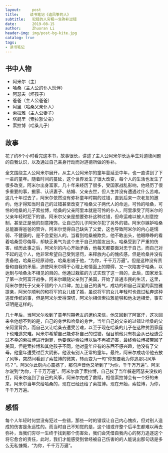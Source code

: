```yaml
---
layout:     post
title:     读书笔记《追风筝的人》
subtitle:   犯错的人穷极一生弥补过错
date:       2019-08-15
author:     Zhuoran Li
header-img: img/post-bg-kite.jpg
catalog: true
tags:
- 读书笔记
---
```

## 书中人物
- 阿米尔（主）
- 哈桑（主人公的仆人玩伴）
- 阿瑟夫（坏孩子）
- 爸爸（主人公爸爸）
- 阿里（哈桑父亲仆人）
- 索拉雅（主人公妻子）
- 塔鹤里（索拉雅父亲）
- 索拉博（哈桑儿子）

## 故事

花了约8个小时看完这本书，故事很长，讲述了主人公阿米尔长达半生对道德问题的自我认识，以及通过自己亲身行动而对道德所做的弥补。

全文围绕主人公阿米尔展开，从主人公阿米尔的童年蔓延至中年，也一直讲到了下一辈的童年。随着时间的蔓延，这个世界发生了很大改变，每个人的生活也发生了很多改变。阿米尔出身富家，几十年来经历了很多，受国家战乱影响，他经历了很多重要的事，搬家、认识妻子、结婚、父亲去世，但人生并没有遭遇过什么苦难。这几十年过去了，阿米尔依然没有弥补童年时期的过错，直到后来一次老友的邀约，他才得知当时自己的过错甚至改变了哈桑父子两代人的命运，可怜的哈桑，可怜的哈桑的儿子索拉博，哈桑的父亲阿里本就是可怜的仆人，阿里承受了阿米尔的父亲年轻时犯下的错，阿米尔父亲是想要弥补这种过错，但命运难以被人刻意控制，甚至正是他的刻意掩饰，让自己的儿子阿米尔犯了另外的错。阿米尔嫉妒哈桑总能赢得爸爸的赞许，阿米尔觉得自己缺失了父爱，这也导致阿米尔的内心是懦弱、不健康的，是不会爱别人的。当看到哈桑被欺负，他不敢出头，他眼睁睁的看着哈桑受尽侮辱，却缺乏勇气为这个忠于自己的朋友出头。哈桑受到了严重的伤害，经历此事之后，阿米尔的内心开始矛盾，他每天都要面对忠于自己，而自己对不起的这个人，他非常希望自己受到惩罚，来释放内心的愧疚感，但是哈桑并没有责备他，哈桑已经原谅他，哈桑忠诚于他，“为你，千千万万遍”。但是这种没有责备和自我的矛盾，迫使阿米尔碍于心理上和情面上的障碍，又一次陷害于哈桑，以达到与哈桑永不相见的目的。他通过栽赃的方式实现了这一目的，此后，国家发生了第一次阿富汗战争，阿米尔跟随父亲到了美国，开始了普通市民的生活，这里，阿米尔依托于父亲不错的个人口碑，加上自己的勇气，成功的和自己深爱的索拉雅提亲，阿米尔顺利的和将军的女儿结了婚，虽说将军的女儿年轻时也做过私奔这种违反传统的事，但是阿米尔爱得深切，阿米尔相信索拉雅能够和他永远相爱，事实证明是这样的。

几十年后，当阿米尔收到了童年时期老友的邀约来信，他又回到了阿富汗，这次回来令他想不到的是，自己的身世和哈桑的身世，当年自己的父亲的过错让哈桑的父亲阿里背负，而自己又让哈桑去遭受苦难，以至于现在哈桑的儿子在这种贫困家庭下也难逃灾难。阿米尔希望自己能弥补自己的过错，但目前他只有机会从已经遭受过不幸的索拉博进行谢罪，他要保护索拉博以后不再被迫害，最终索拉博被带回了美国，但是索拉博和其他孩子不同，他对童年应有的东西不感兴趣，他没有了父母，他童年遭受过巨大阴影，他没有别人正常的童年。最终，阿米尔成功带他去放了风筝，突然间看到了索拉博的微笑，转而变为一句“你想要我为你追那只风筝吗？”。阿米尔此刻内心震撼了，那句声音他又听到了“为你，千千万万遍”。阿米尔说到“为你，千千万万遍”。阿米尔救了索拉博，自己挨了当年躲避阿瑟夫没挨的打，阿米尔追到了自己的风筝，阿米尔完成了救赎，相信索拉博会有一个好的未来，阿米尔当年欠给哈桑的，现在已经还给了索拉博。现在开始，索拉博，为你，千千万万遍。

## 感悟

每个人年轻时何尝没有犯过一些错，那些一时的错误让自己内心愧疚，但对别人造成的伤害是永远性的。而当时自己不知觉的是，这个错或许整个后半生都难以再去弥补，当我们穷尽一生终于找到那个伤害处，我们会凭借自我内心的努力追逐这个将它愈合的责任，此时，我们才能感受到曾经被自己伤害的的人能说出那句话是多么无私慷慨，“为你，千千万万遍”。
